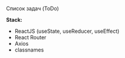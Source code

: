 Список задач (ToDo)

**Stack:**

- ReactJS (useState, useReducer, useEffect)
- React Router
- Axios
- classnames
